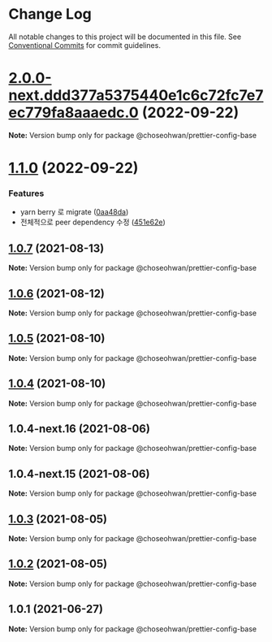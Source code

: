 # Change Log

All notable changes to this project will be documented in this file.
See [Conventional Commits](https://conventionalcommits.org) for commit guidelines.

# [2.0.0-next.ddd377a5375440e1c6c72fc7e7ec779fa8aaaedc.0](https://github.com/ChoSeoHwan/library/compare/@choseohwan/prettier-config-base@1.1.0...@choseohwan/prettier-config-base@2.0.0-next.ddd377a5375440e1c6c72fc7e7ec779fa8aaaedc.0) (2022-09-22)

**Note:** Version bump only for package @choseohwan/prettier-config-base





# [1.1.0](https://github.com/ChoSeoHwan/library/compare/@choseohwan/prettier-config-base@1.0.6...@choseohwan/prettier-config-base@1.1.0) (2022-09-22)


### Features

* yarn berry 로 migrate ([0aa48da](https://github.com/ChoSeoHwan/library/commit/0aa48da43affaffc7e4be0bec669bd1882c23dea))
* 전체적으로 peer dependency 수정 ([451e62e](https://github.com/ChoSeoHwan/library/commit/451e62e3f5acc760b912abd99ac5f1369cd39e0e))





## [1.0.7](https://github.com/ChoSeoHwan/library/compare/@choseohwan/prettier-config-base@1.0.6...@choseohwan/prettier-config-base@1.0.7) (2021-08-13)

**Note:** Version bump only for package @choseohwan/prettier-config-base





## [1.0.6](https://github.com/ChoSeoHwan/library/compare/@choseohwan/prettier-config-base@1.0.5...@choseohwan/prettier-config-base@1.0.6) (2021-08-12)

**Note:** Version bump only for package @choseohwan/prettier-config-base





## [1.0.5](https://github.com/ChoSeoHwan/library/compare/@choseohwan/prettier-config-base@1.0.4-next.16...@choseohwan/prettier-config-base@1.0.5) (2021-08-10)

**Note:** Version bump only for package @choseohwan/prettier-config-base





## [1.0.4](https://github.com/ChoSeoHwan/library/compare/@choseohwan/prettier-config-base@1.0.4-next.16...@choseohwan/prettier-config-base@1.0.4) (2021-08-10)

**Note:** Version bump only for package @choseohwan/prettier-config-base





## 1.0.4-next.16 (2021-08-06)

**Note:** Version bump only for package @choseohwan/prettier-config-base





## 1.0.4-next.15 (2021-08-06)

**Note:** Version bump only for package @choseohwan/prettier-config-base





## [1.0.3](https://github.com/ChoSeoHwan/library/compare/@choseohwan/prettier-config-base@1.0.2...@choseohwan/prettier-config-base@1.0.3) (2021-08-05)

**Note:** Version bump only for package @choseohwan/prettier-config-base





## [1.0.2](https://github.com/ChoSeoHwan/library/compare/@choseohwan/prettier-config-base@1.0.1...@choseohwan/prettier-config-base@1.0.2) (2021-08-05)

**Note:** Version bump only for package @choseohwan/prettier-config-base





## 1.0.1 (2021-06-27)

**Note:** Version bump only for package @choseohwan/prettier-config-base
